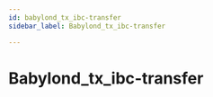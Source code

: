 ```yaml
---
id: babylond_tx_ibc-transfer
sidebar_label: Babylond_tx_ibc-transfer

---
```


# Babylond_tx_ibc-transfer